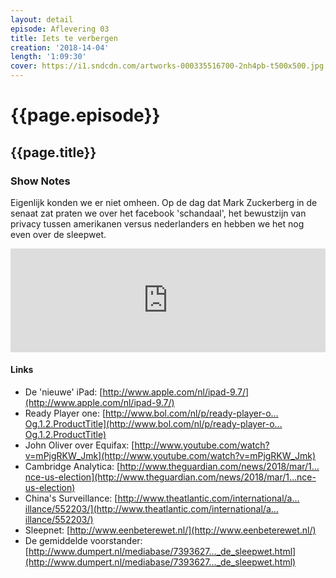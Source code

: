 ```yaml
---
layout: detail
episode: Aflevering 03
title: Iets te verbergen
creation: '2018-14-04'
length: '1:09:30'
cover: https://i1.sndcdn.com/artworks-000335516700-2nh4pb-t500x500.jpg
---
```



# {{page.episode}}

## {{page.title}}

### Show Notes
Eigenlijk konden we er niet omheen. Op de dag dat Mark Zuckerberg in de senaat zat praten we over het facebook 'schandaal', het bewustzijn van privacy tussen amerikanen versus nederlanders en hebben we het nog even over de sleepwet.

<iframe width="100%" height="166" scrolling="no" frameborder="no" allow="autoplay" src="https://w.soundcloud.com/player/?url=https%3A//api.soundcloud.com/tracks/430048209%3Fsecret_token%3Ds-lsOqX&color=%23003dff&auto_play=false&hide_related=false&show_comments=true&show_user=true&show_reposts=false&show_teaser=true"></iframe>

#### Links
* De 'nieuwe' iPad: [http://www.apple.com/nl/ipad-9.7/](http://www.apple.com/nl/ipad-9.7/)
* Ready Player one: [http://www.bol.com/nl/p/ready-player-o…Og.1.2.ProductTitle](http://www.bol.com/nl/p/ready-player-o…Og.1.2.ProductTitle)
* John Oliver over Equifax: [http://www.youtube.com/watch?v=mPjgRKW_Jmk](http://www.youtube.com/watch?v=mPjgRKW_Jmk)
* Cambridge Analytica: [http://www.theguardian.com/news/2018/mar/1…nce-us-election](http://www.theguardian.com/news/2018/mar/1…nce-us-election)
* China's Surveillance: [http://www.theatlantic.com/international/a…illance/552203/](http://www.theatlantic.com/international/a…illance/552203/)
* Sleepnet: [http://www.eenbeterewet.nl/](http://www.eenbeterewet.nl/)
* De gemiddelde voorstander: [http://www.dumpert.nl/mediabase/7393627…_de_sleepwet.html](http://www.dumpert.nl/mediabase/7393627…_de_sleepwet.html)
